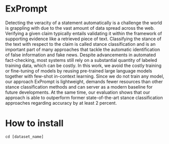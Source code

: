 # ExPrompt
Detecting the veracity of a statement automatically is a challenge the world is grappling with due to the vast amount of data spread across the web. Verifying a given claim typically entails validating it within the framework of supporting evidence like a retrieved piece of text. Classifying the stance of the text with respect to the claim is called stance classification and is an important part of many approaches that tackle the automatic identification of false information and fake news. Despite advancements in automated fact-checking, most systems still rely on a substantial quantity of labeled training data, which can be costly. In this work, we avoid the costly training or fine-tuning of models by reusing pre-trained large language models together with few-shot in-context learning. Since we do not train any model, our approach ExPrompt is lightweight,
demands fewer resources than other stance classification methods and can server as a modern baseline for future developments. At the same time, our evaluation shows that our approach is able to outperform former state-of-the-art stance classification approaches regarding accuracy by at least 2 percent.

# How to install

```
cd [dataset_name]

```

